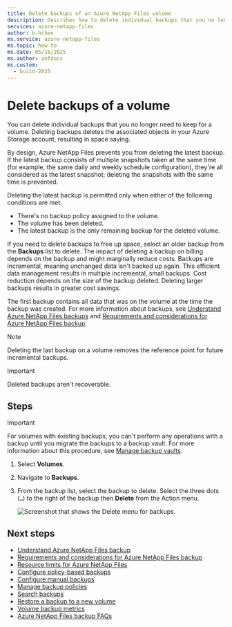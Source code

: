 ```yaml
---
title: Delete backups of an Azure NetApp Files volume
description: Describes how to delete individual backups that you no longer need to keep for a volume.
services: azure-netapp-files
author: b-hchen
ms.service: azure-netapp-files
ms.topic: how-to
ms.date: 05/16/2025
ms.author: anfdocs
ms.custom:
  - build-2025
---
```

# Delete backups of a volume 

You can delete individual backups that you no longer need to keep for a volume. Deleting backups deletes the associated objects in your Azure Storage account, resulting in space saving.  

By design, Azure NetApp Files prevents you from deleting the latest backup. If the latest backup consists of multiple snapshots taken at the same time (for example, the same daily and weekly schedule configuration), they're all considered as the latest snapshot; deleting the snapshots with the same time is prevented.

Deleting the latest backup is permitted only when either of the following conditions are met:

* There's no backup policy assigned to the volume. 
* The volume has been deleted.
* The latest backup is the only remaining backup for the deleted volume.

If you need to delete backups to free up space, select an older backup from the **Backups** list to delete. The impact of deleting a backup on billing depends on the backup and might marginally reduce costs. Backups are incremental, meaning unchanged data isn't backed up again. This efficient data management results in multiple incremental, small backups. Cost reduction depends on the size of the backup deleted. Deleting larger backups results in greater cost savings.

The first backup contains all data that was on the volume at the time the backup was created. For more information about backups, see [Understand Azure NetApp Files backups](backup-introduction.md) and [Requirements and considerations for Azure NetApp Files backup](backup-requirements-considerations.md).


> [!NOTE]
> Deleting the last backup on a volume removes the reference point for future incremental backups.

>[!IMPORTANT]
>Deleted backups aren't recoverable.

## Steps

>[!IMPORTANT]
>For volumes with existing backups, you can't perform any operations with a backup until you migrate the backups to a backup vault. For more information about this procedure, see [Manage backup vaults](backup-vault-manage.md).

1. Select **Volumes**.
2. Navigate to **Backups**.
3. From the backup list, select the backup to delete. Select the three dots (`…`) to the right of the backup then **Delete** from the Action menu.

    ![Screenshot that shows the Delete menu for backups.](./media/backup-delete/backup-action-menu-delete.png)

## Next steps  

* [Understand Azure NetApp Files backup](backup-introduction.md)
* [Requirements and considerations for Azure NetApp Files backup](backup-requirements-considerations.md)
* [Resource limits for Azure NetApp Files](azure-netapp-files-resource-limits.md)
* [Configure policy-based backups](backup-configure-policy-based.md)
* [Configure manual backups](backup-configure-manual.md)
* [Manage backup policies](backup-manage-policies.md)
* [Search backups](backup-search.md)
* [Restore a backup to a new volume](backup-restore-new-volume.md)
* [Volume backup metrics](azure-netapp-files-metrics.md#volume-backup-metrics)
* [Azure NetApp Files backup FAQs](faq-backup.md)

